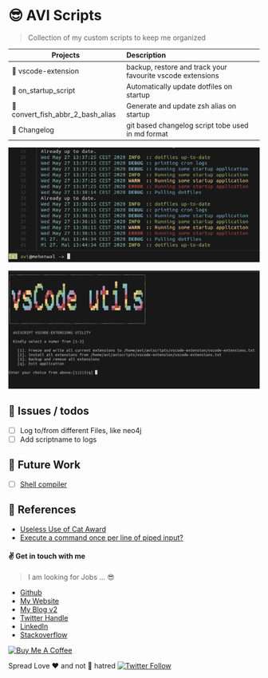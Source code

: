# :sunglasses: AVI Scripts

> Collection of my custom scripts to keep me organized

Projects    | Description
------------|:-------------
:diamond_shape_with_a_dot_inside:	vscode-extension    | backup, restore and track your favourite vscode extensions
:diamond_shape_with_a_dot_inside:   on_startup_script   | Automatically update dotfiles on startup
:diamond_shape_with_a_dot_inside: convert_fish_abbr_2_bash_alias | Generate and update zsh alias on startup
:currency_exchange: Changelog | git based changelog script tobe used in md format

![on_startup_script demo](assets/on_startup_script.png)

![vscode-extension demo](assets/vs-code-extensions-demo.png)

## :horse: Issues / todos

* [ ] Log to/from different Files, like neo4j
* [ ] Add scriptname to logs

## :cherry_blossom: Future Work

* [ ] [Shell compiler](https://en.wikipedia.org/wiki/Shc_the_shell_script_compiler)

## :orange: References

* [Useless Use of Cat Award](https://archive.is/G9FTL)
* [Execute a command once per line of piped input?](https://unix.stackexchange.com/questions/7558/execute-a-command-once-per-line-of-piped-input)



#### :v: Get in touch with me

> I am looking for Jobs ... :sunglasses:

* [Github](https://github.com/avimehenwal/)
* [My Website](https://avimehenwal.in)
* [My Blog v2](https://avimehenwal2.netlify.app/)
* [Twitter Handle](https://twitter.com/avimehenwal)
* [LinkedIn](https://in.linkedin.com/in/avimehenwal)
* [Stackoverflow](https://stackoverflow.com/users/1915935/avi-mehenwal)

<a href="https://www.buymeacoffee.com/F1j07cV" target="_blank"><img src="https://cdn.buymeacoffee.com/buttons/default-orange.png" alt="Buy Me A Coffee" style="height: 51px !important;width: 217px !important;" ></a>

 Spread Love :hearts: and not :no_entry_sign: hatred   [![Twitter Follow](https://img.shields.io/twitter/follow/avimehenwal.svg?style=social)](https://twitter.com/avimehenwal)